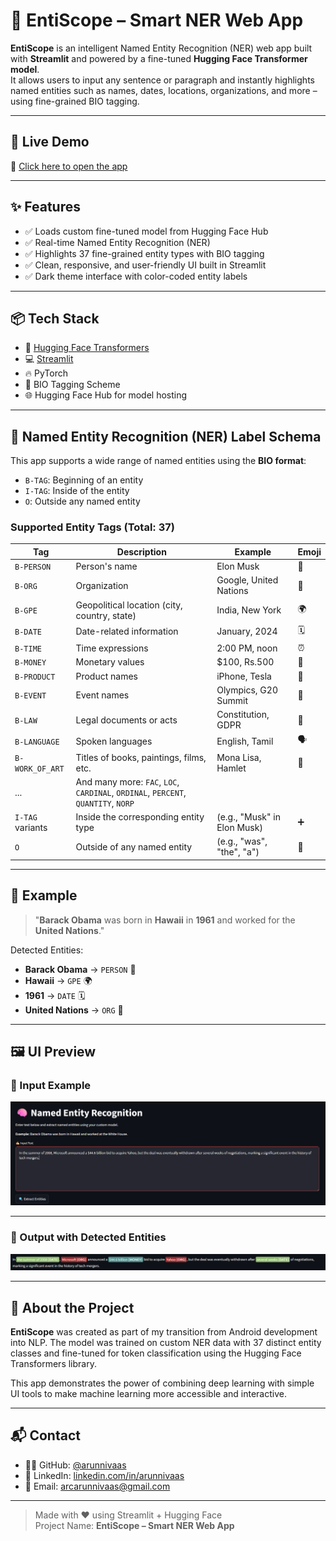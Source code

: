 # 🧠 EntiScope – Smart NER Web App

**EntiScope** is an intelligent Named Entity Recognition (NER) web app built with **Streamlit** and powered by a fine-tuned **Hugging Face Transformer model**.  
It allows users to input any sentence or paragraph and instantly highlights named entities such as names, dates, locations, organizations, and more – using fine-grained BIO tagging.

---

## 🚀 Live Demo

🔗 [Click here to open the app](https://ner-model-002-arunnivaas.streamlit.app/)

---

## ✨ Features

- ✅ Loads custom fine-tuned model from Hugging Face Hub
- ✅ Real-time Named Entity Recognition (NER)
- ✅ Highlights 37 fine-grained entity types with BIO tagging
- ✅ Clean, responsive, and user-friendly UI built in Streamlit
- ✅ Dark theme interface with color-coded entity labels

---

## 📦 Tech Stack

- 🧠 [Hugging Face Transformers](https://huggingface.co/transformers/)
- 💻 [Streamlit](https://streamlit.io/)
- 🔥 PyTorch
- 🧾 BIO Tagging Scheme
- 🌐 Hugging Face Hub for model hosting

---

## 🧠 Named Entity Recognition (NER) Label Schema

This app supports a wide range of named entities using the **BIO format**:

- `B-TAG`: Beginning of an entity
- `I-TAG`: Inside of the entity
- `O`: Outside any named entity

### Supported Entity Tags (Total: 37)

| Tag              | Description                                      | Example                        | Emoji |
|------------------|--------------------------------------------------|--------------------------------|--------|
| `B-PERSON`       | Person's name                                    | Elon Musk                      | 👤     |
| `B-ORG`          | Organization                                     | Google, United Nations         | 🏢     |
| `B-GPE`          | Geopolitical location (city, country, state)     | India, New York                | 🌍     |
| `B-DATE`         | Date-related information                         | January, 2024                  | 🗓️     |
| `B-TIME`         | Time expressions                                 | 2:00 PM, noon                  | ⏰     |
| `B-MONEY`        | Monetary values                                  | $100, Rs.500                   | 💸     |
| `B-PRODUCT`      | Product names                                    | iPhone, Tesla                  | 📱     |
| `B-EVENT`        | Event names                                      | Olympics, G20 Summit           | 🎉     |
| `B-LAW`          | Legal documents or acts                          | Constitution, GDPR             | 📜     |
| `B-LANGUAGE`     | Spoken languages                                 | English, Tamil                 | 🗣️     |
| `B-WORK_OF_ART`  | Titles of books, paintings, films, etc.          | Mona Lisa, Hamlet              | 🎨     |
| ...              | And many more: `FAC`, `LOC`, `CARDINAL`, `ORDINAL`, `PERCENT`, `QUANTITY`, `NORP` |
| `I-TAG` variants | Inside the corresponding entity type             | (e.g., "Musk" in Elon Musk)    | ➕     |
| `O`              | Outside of any named entity                      | (e.g., "was", "the", "a")      | 🚫     |

---

## 🧪 Example

> "**Barack Obama** was born in **Hawaii** in **1961** and worked for the **United Nations**."

Detected Entities:
- **Barack Obama** → `PERSON` 👤  
- **Hawaii** → `GPE` 🌍  
- **1961** → `DATE` 🗓️  
- **United Nations** → `ORG` 🏢

---

## 🖼️ UI Preview

### 🔹 Input Example

![Input Screenshot](https://github.com/arun-nivaas/NER-model-streamlit-002/blob/main/asserts/input_example.png?raw=true)

---

### 🔹 Output with Detected Entities

![Output Screenshot](https://github.com/arun-nivaas/NER-model-streamlit-002/blob/main/asserts/output_example.png?raw=true)

---

## 🔖 About the Project

**EntiScope** was created as part of my transition from Android development into NLP. The model was trained on custom NER data with 37 distinct entity classes and fine-tuned for token classification using the Hugging Face Transformers library.

This app demonstrates the power of combining deep learning with simple UI tools to make machine learning more accessible and interactive.

---

## 📬 Contact

- 👨‍💻 GitHub: [@arunnivaas](https://github.com/arunnivaas)
- 🔗 LinkedIn: [linkedin.com/in/arunnivaas](https://www.linkedin.com/in/arunnivaas)
- 📧 Email: arcarunnivaas@gmail.com

---

> Made with ❤️ using Streamlit + Hugging Face  
> Project Name: **EntiScope – Smart NER Web App**
